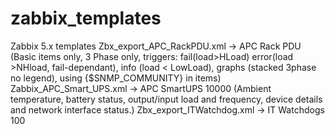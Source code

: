 # zabbix_templates
Zabbix 5.x templates
Zbx_export_APC_RackPDU.xml -> APC Rack PDU (Basic items only, 3 Phase only, triggers: fail(load>HLoad) error(load >NHload, fail-dependant), info (load < LowLoad), graphs (stacked 3phase no legend), using {$SNMP_COMMUNITY} in items)
Zabbix_APC_Smart_UPS.xml -> APC SmartUPS 10000 (Ambient temperature, battery status, output/input load and frequency, device details and network interface status.)
Zbx_export_ITWatchdog.xml -> IT Watchdogs 100
